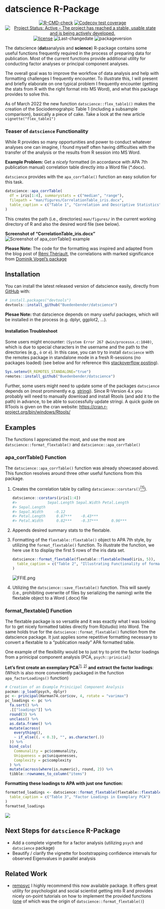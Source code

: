
<!-- README.md is generated from README.Rmd. Please edit that file -->

# datscience R-Package

<!-- badges: start -->
<center>

[![R-CMD-check](https://github.com/Buedenbender/datscience/workflows/R-CMD-check/badge.svg)](https://github.com/Buedenbender/datscience/actions)
[![Codecov test
coverage](https://codecov.io/gh/Buedenbender/datscience/branch/main/graph/badge.svg)](https://app.codecov.io/gh/Buedenbender/datscience?branch=main)
[![Project Status: Active – The project has reached a stable, usable
state and is being actively
developed.](https://www.repostatus.org/badges/latest/active.svg)](https://www.repostatus.org/#active)
[![license](https://img.shields.io/github/license/mashape/apistatus.svg)](https://choosealicense.com/licenses/mit/)
![Last-changedate](https://img.shields.io/github/last-commit/buedenbender/datscience?style=plastic)
![packageversion](https://img.shields.io/github/r-package/v/Buedenbender/datscience?style=plastic) 

</center>
<!-- badges: end -->

The datscience (**dat**aanalysis and **science**) R-package contains
some useful functions frequently required in the process of preparing
data for publication. Most of the current functions provide additional
utility for conducting factor analyses or principal component analyses.

The overall goal was to improve the workflow of data analysis and help
with formatting challenges I frequently encounter. To illustrate this, I
will present and briefly elaborate on one typical problem I frequently
encounter (getting the stats from R with the right format into MS Word),
and what this package provides to solve this.

As of March 2022 the new function `datscience::flex_table1()` makes the
creation of the Sociodemograhpic Table 1 (including a subsample
comparison), basically a piece of cake. Take a look at the new article
`vignette("flex_table1")`

### Teaser of `datscience` Functionality

While R provides so many opportunities and power to conduct whatever
analyses one can imagine, I found myself often having difficulties with
the transfer of the analysis or the results from R session into MS Word.

**Example Problem:** Get a *nicely* formatted (in accordance with APA
7th publication manual) correlation table directly into a Word file
(\*.docx).

`datscience` provides with the `apa_corrTable()` function an easy
solution for this task.

``` r
datscience::apa_corrTable(
  df = iris[1:4], summarystats = c("median", "range"),
  filepath = "man/figures/CorrelationTable_iris.docx",
  table_caption = c("Table 1", "Correlation and Descriptive Statistics")
)
```

This creates the path (i.e., directories) `man/figures/` in the current
working directory of R and also the desired word file (see below).

**Screenshot of “CorrelationTable_iris.docx”** ![Screenshot of
apa_corrTable() example](man/figures/README-apa_corrTableExample.png)

**Please Note:** The code for the formatting was inspired and adapted
from the blog post of [Rémi
Thériault](https://remi-theriault.com/blog_table.html), the correlations
with marked significance from [Dominik Vogel’s
package](https://rdrr.io/github/DominikVogel/vogelR/src/R/output.R)

### 

## Installation

You can install the latest released version of datscience easily,
directly from
[GitHub](https://github.com/Buedenbender/datscience#readme) with:

``` r
# install.packages("devtools")
devtools::install_github("Buedenbender/datscience")
```

**Plesae Note:** that datscience depends on many useful packages, which
will be installed in the process (e.g. dplyr, ggplot2, …).

#### Installation Troubleshoot

Some users might encounter: `(System Error 267 @win/processx.c:1040)`,
which is due to special characters in the username and the path to the
directories (e.g., `ö` or `é`). In this case, you can try to install
`datscience` with the remotes package in standalone mode in a fresh
R-sessions (no packages loaded) (see below and for reference this
[stackoverflow posting](https://stackoverflow.com/q/68400661/7318488)).

``` r
Sys.setenv(R_REMOTES_STANDALONE="true")
remotes::install_github("Buedenbender/datscience")
```

Further, some users might need to update some of the packages
`datscience` depends on (most prominently
e.g. [stringi](https://cran.r-project.org/web/packages/stringi/index.html)).
Since R-Version 4.x you probably will need to manually download and
install Rtools (and add it to the path) in advance, to be able to
successfully update stringi. A quick guide on RTools is given on the
cran website: <https://cran.r-project.org/bin/windows/Rtools/>

## Examples

The functions I appreciated the most, and use the most are
`datscience::format_flextable()` and `datscience::apa_corrTable()`

### apa_corrTable() Function

The `datscience::apa_corrTable()` function was already showcased aboved.
This function resolves around three other useful functions from this
package.

1.  Creates the correlation table by calling
    `datscience::corstars()`[<sup>\[1\]</sup>](https://rdrr.io/github/DominikVogel/vogelR/src/R/output.R)).

    ``` r
    datscience::corstars(iris[1:4])
    #>              Sepal.Length Sepal.Width Petal.Length
    #> Sepal.Length                                      
    #> Sepal.Width     -0.12                             
    #> Petal.Length     0.87***    -0.43***              
    #> Petal.Width      0.82***    -0.37***      0.96***
    ```

2.  Appends desired summary stats to the flextable.

3.  Formatting of the `flextable::flextable()` object to APA 7th style,
    by utilizing the `format_flextable()` function. To illustrate the
    function, we here use it to display the first 5 rows of the iris
    data set.

    ``` r
    datscience::format_flextable(flextable::flextable(head(iris, 5)),
      table_caption = c("Table 2", "Illustrating Functionality of format_flextable()")
    )
    ```

    ![FFIE.png](man/figures/README-format_flextableIris.png)

4.  Utilizing the `datscience::save_flextable()` function. This will
    savely (i.e., prohibiting overwrite of files by serializing the
    naming) write the flextable object to a Word (.docx) file

### format_flextable() Function

The flextable package is so versatile and it was exactly what I was
looking for to get nicely formatted tables directly from R(studio) into
Word. The same holds true for the `datscience::format_flextable()`
function from the datscience package. It just applies some repetitive
formatting necessary to convert a flextable to a “publication ready” APA
formatted table.

One example of the flexibility would be to just try to print the factor
loadings from a prinicipal component analysis (PCA, `psych::prinicial`)

**Let’s first create an exemplary
PCA**<sup>\[[1](https://www.rdocumentation.org/packages/datasets/versions/3.6.2/topics/Harman74.cor),
[2](https://personality-project.org/r/psych/help/principal.html)\]</sup>
**and extract the factor loadings**:  
(Which is also more conveniently packaged in the function
`apa_factorLoadings()` function)

``` r
# Creation of an Example Prinicipal Component Analysis
pacman::p_load(psych, dplyr)
pc <- principal(Harman74.cor$cov, 4, rotate = "varimax")
pc_loadings <- pc %>%
  fa.sort() %>%
  .[["loadings"]] %>%
  round(3) %>%
  unclass() %>%
  as.data.frame() %>%
  mutate(across(
    everything(),
    ~ if_else((. < 0.3), "", as.character(.))
  )) %>%
  bind_cols(
    Communality = pc$communality,
    Uniqueness = pc$uniquenesses,
    Complexity = pc$complexity
  ) %>%
  mutate(across(where(is.numeric), round, 2)) %>%
  tibble::rownames_to_column("items")
```

**Formatting these loadings to APA with just one function:**

``` r
formatted_loadings <- datscience::format_flextable(flextable::flextable(pc_loadings),
  table_caption = c("Table 3", "Factor Loadings in Exemplary PCA")
)
formatted_loadings
```

![](man/figures/README-format_flextableExample.png)

## Next Steps for `datscience` R-Package

-   Add a complete vignette for a factor analysis (utilizing `psych` and
    `datscience` package)
-   Beautify / clarify the vignette for bootstrapping confidence
    intervals for observed Eigenvalues in parallel analysis

## Related Work

-   [rempsyc](https://github.com/RemPsyc) I highly recommend this now
    available package. It offers great utility for psychologist and
    social scientist getting into R and provides nicely on-point
    tutorials on how to implement the provided functions
    ([one](https://remi-theriault.com/blog_table.html) of which was the
    origin of `datscience::format_flextable()`)

<!-- # Testing Packagedown -->
<!-- ### Additional Remarks -->
<!-- To Be Added Vignette on "Normal" Factor Analysis -->
<!-- #TODO: INCLUDE Reference to Vignettes OR Include Factor Analysis -->
<!-- Minor Changes to Test Github Workflow: Removed Oldrel -->

